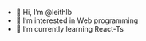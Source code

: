 - 👋 Hi, I’m @leithlb
- 👀 I’m interested in Web programming
- 🌱 I’m currently learning React-Ts

<!---
leithlb/leithlb is a ✨ special ✨ repository because its `README.md` (this file) appears on your GitHub profile.
You can click the Preview link to take a look at your changes.
--->
